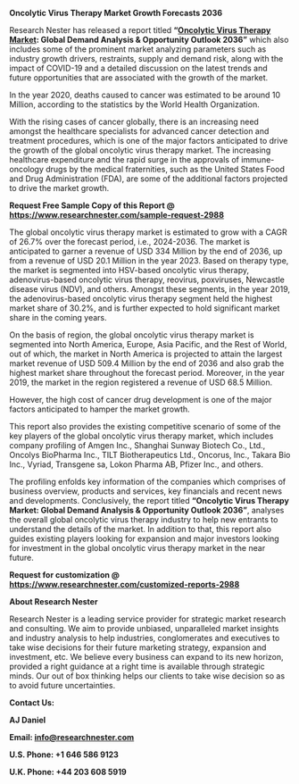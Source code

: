 ﻿**Oncolytic Virus Therapy Market Growth Forecasts 2036**

Research Nester has released a report titled **“[Oncolytic Virus Therapy Market](https://www.researchnester.com/reports/oncolytic-virus-therapy-market/2988): Global Demand Analysis & Opportunity Outlook 2036”** which also includes some of the prominent market analyzing parameters such as industry growth drivers, restraints, supply and demand risk, along with the impact of COVID-19 and a detailed discussion on the latest trends and future opportunities that are associated with the growth of the market. 

In the year 2020, deaths caused to cancer was estimated to be around 10 Million, according to the statistics by the World Health Organization.

With the rising cases of cancer globally, there is an increasing need amongst the healthcare specialists for advanced cancer detection and treatment procedures, which is one of the major factors anticipated to drive the growth of the global oncolytic virus therapy market. The increasing healthcare expenditure and the rapid surge in the approvals of immune-oncology drugs by the medical fraternities, such as the United States Food and Drug Administration (FDA), are some of the additional factors projected to drive the market growth.

**Request Free Sample Copy of this Report @ <https://www.researchnester.com/sample-request-2988>** 

The global oncolytic virus therapy market is estimated to grow with a CAGR of 26.7% over the forecast period, i.e., 2024-2036. The market is anticipated to garner a revenue of USD 334 Million by the end of 2036, up from a revenue of USD 20.1 Million in the year 2023. Based on therapy type, the market is segmented into HSV-based oncolytic virus therapy, adenovirus-based oncolytic virus therapy, reovirus, poxviruses, Newcastle disease virus (NDV), and others. Amongst these segments, in the year 2019, the adenovirus-based oncolytic virus therapy segment held the highest market share of 30.2%, and is further expected to hold significant market share in the coming years.

On the basis of region, the global oncolytic virus therapy market is segmented into North America, Europe, Asia Pacific, and the Rest of World, out of which, the market in North America is projected to attain the largest market revenue of USD 509.4 Million by the end of 2036 and also grab the highest market share throughout the forecast period. Moreover, in the year 2019, the market in the region registered a revenue of USD 68.5 Million.

However, the high cost of cancer drug development is one of the major factors anticipated to hamper the market growth.

This report also provides the existing competitive scenario of some of the key players of the global oncolytic virus therapy market, which includes company profiling of Amgen Inc., Shanghai Sunway Biotech Co., Ltd., Oncolys BioPharma Inc., TILT Biotherapeutics Ltd., Oncorus, Inc., Takara Bio Inc., Vyriad, Transgene sa, Lokon Pharma AB, Pfizer Inc., and others.

The profiling enfolds key information of the companies which comprises of business overview, products and services, key financials and recent news and developments. Conclusively, the report titled **“Oncolytic Virus Therapy Market: Global Demand Analysis & Opportunity Outlook 2036”**, analyses the overall global oncolytic virus therapy industry to help new entrants to understand the details of the market. In addition to that, this report also guides existing players looking for expansion and major investors looking for investment in the global oncolytic virus therapy market in the near future.

**Request for customization @ <https://www.researchnester.com/customized-reports-2988>** 

**About Research Nester**

Research Nester is a leading service provider for strategic market research and consulting. We aim to provide unbiased, unparalleled market insights and industry analysis to help industries, conglomerates and executives to take wise decisions for their future marketing strategy, expansion and investment, etc. We believe every business can expand to its new horizon, provided a right guidance at a right time is available through strategic minds. Our out of box thinking helps our clients to take wise decision so as to avoid future uncertainties.

**Contact Us:**

**AJ Daniel**

**Email: <info@researchnester.com>** 

**U.S. Phone: +1 646 586 9123**	

**U.K. Phone: +44 203 608 5919**

